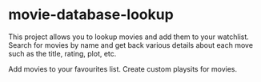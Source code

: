 # movie-database-lookup
This project allows you to lookup movies and add them to your watchlist. Search for movies by name and get back various details about each move such as the title, rating, plot, etc.

Add movies to your favourites list. Create custom playsits for movies. 
